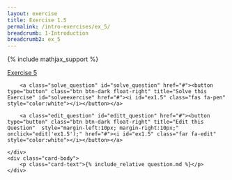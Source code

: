 ```yaml
---
layout: exercise
title: Exercise 1.5
permalink: /intro-exercises/ex_5/
breadcrumb: 1-Introduction
breadcrumb2: ex_5
---
```


{% include mathjax_support %}




<div class="card">
    <div class="card-header p-2">
        <a href='#' class="p-2">Exercise 5</a>

        <a class="solve_question" id="solve_question" href="#"><button type="button" class="btn btn-dark float-right" title="Solve this Exercise" id="solveexercise" href="#"><i id="ex1.5" class="fas fa-pen" style="color:white"></i></button></a>

        <a class="edit_question" id="editt_question" href="#"><button type="button" class="btn btn-dark float-right" title="Edit this Question"  style="margin-left:10px; margin-right:10px;" onclick="edit('ex1.5');" href="#"><i id="ex1.5" class="far fa-edit" style="color:white"></i></button></a>

    </div>
    <div class="card-body">
        <p class="card-text">{% include_relative question.md %}</p>
    </div>
</div>

<br>
